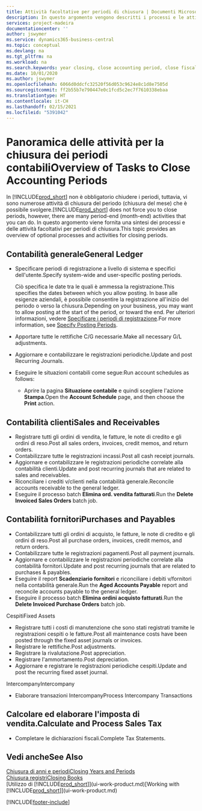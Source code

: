 ```yaml
---
title: Attività facoltative per periodi di chiusura | Documenti Microsoft
description: In questo argomento vengono descritti i processi e le attività facoltativi per la chiusura dei periodi contabili in Business Central.
services: project-madeira
documentationcenter: ''
author: jswymer
ms.service: dynamics365-business-central
ms.topic: conceptual
ms.devlang: na
ms.tgt_pltfrm: na
ms.workload: na
ms.search.keywords: year closing, close accounting period, close fiscal year, aging, creditor payments, vendor payments
ms.date: 10/01/2020
ms.author: jswymer
ms.openlocfilehash: 6066d0ddcfc32520f56d053c9624e8c1d8e7505d
ms.sourcegitcommit: ff2b55b7e790447e0c1fcd5c2ec7f7610338ebaa
ms.translationtype: HT
ms.contentlocale: it-CH
ms.lasthandoff: 02/15/2021
ms.locfileid: "5391042"
---
```

# <a name="overview-of-tasks-to-close-accounting-periods"></a><span data-ttu-id="35cf0-103">Panoramica delle attività per la chiusura dei periodi contabili</span><span class="sxs-lookup"><span data-stu-id="35cf0-103">Overview of Tasks to Close Accounting Periods</span></span>
<span data-ttu-id="35cf0-104">In [!INCLUDE[prod_short](includes/prod_short.md)] non è obbligatorio chiudere i periodi, tuttavia, vi sono numerose attività di chiusura del periodo (chiusura del mese) che è possibile svolgere.</span><span class="sxs-lookup"><span data-stu-id="35cf0-104">[!INCLUDE[prod_short](includes/prod_short.md)] does not force you to close periods, however, there are many period-end (month-end) activities that you can do.</span></span> <span data-ttu-id="35cf0-105">In questo argomento viene fornita una sintesi dei processi e delle attività facoltativi per periodi di chiusura.</span><span class="sxs-lookup"><span data-stu-id="35cf0-105">This topic provides an overview of optional processes and activities for closing periods.</span></span>  

## <a name="general-ledger"></a><span data-ttu-id="35cf0-106">Contabilità generale</span><span class="sxs-lookup"><span data-stu-id="35cf0-106">General Ledger</span></span>
* <span data-ttu-id="35cf0-107">Specificare periodi di registrazione a livello di sistema e specifici dell'utente.</span><span class="sxs-lookup"><span data-stu-id="35cf0-107">Specify system-wide and user-specific posting periods.</span></span>  

    <span data-ttu-id="35cf0-108">Ciò specifica le date tra le quali è ammessa la registrazione.</span><span class="sxs-lookup"><span data-stu-id="35cf0-108">This specifies the dates between which you allow posting.</span></span> <span data-ttu-id="35cf0-109">In base alle esigenze aziendali, è possibile consentire la registrazione all'inizio del periodo o verso la chiusura.</span><span class="sxs-lookup"><span data-stu-id="35cf0-109">Depending on your business, you may want to allow posting at the start of the period, or toward the end.</span></span> <span data-ttu-id="35cf0-110">Per ulteriori informazioni, vedere [Specificare i periodi di registrazione](finance-how-specify-posting-periods.md).</span><span class="sxs-lookup"><span data-stu-id="35cf0-110">For more information, see [Specify Posting Periods](finance-how-specify-posting-periods.md).</span></span>  
* <span data-ttu-id="35cf0-111">Apportare tutte le rettifiche C/G necessarie.</span><span class="sxs-lookup"><span data-stu-id="35cf0-111">Make all necessary G/L adjustments.</span></span>  
* <span data-ttu-id="35cf0-112">Aggiornare e contabilizzare le registrazioni periodiche.</span><span class="sxs-lookup"><span data-stu-id="35cf0-112">Update and post Recurring Journals.</span></span>  
  <!--* Process Consolidations-->
* <span data-ttu-id="35cf0-113">Eseguire le situazioni contabili come segue:</span><span class="sxs-lookup"><span data-stu-id="35cf0-113">Run account schedules as follows:</span></span>  
  * <span data-ttu-id="35cf0-114">Aprire la pagina **Situazione contabile** e quindi scegliere l'azione **Stampa**.</span><span class="sxs-lookup"><span data-stu-id="35cf0-114">Open the **Account Schedule** page, and then choose the **Print** action.</span></span>  

## <a name="sales-and-receivables"></a><span data-ttu-id="35cf0-115">Contabilità clienti</span><span class="sxs-lookup"><span data-stu-id="35cf0-115">Sales and Receivables</span></span>
* <span data-ttu-id="35cf0-116">Registrare tutti gli ordini di vendita, le fatture, le note di credito e gli ordini di reso.</span><span class="sxs-lookup"><span data-stu-id="35cf0-116">Post all sales orders, invoices, credit memos, and return orders.</span></span>  
* <span data-ttu-id="35cf0-117">Contabilizzare tutte le registrazioni incassi.</span><span class="sxs-lookup"><span data-stu-id="35cf0-117">Post all cash receipt journals.</span></span>  
* <span data-ttu-id="35cf0-118">Aggiornare e contabilizzare le registrazioni periodiche correlate alla contabilità clienti.</span><span class="sxs-lookup"><span data-stu-id="35cf0-118">Update and post recurring journals that are related to sales and receivables.</span></span>  
* <span data-ttu-id="35cf0-119">Riconciliare i crediti v/clienti nella contabilità generale.</span><span class="sxs-lookup"><span data-stu-id="35cf0-119">Reconcile accounts receivable to the general ledger.</span></span>  
* <span data-ttu-id="35cf0-120">Eseguire il processo batch **Elimina ord. vendita fatturati**.</span><span class="sxs-lookup"><span data-stu-id="35cf0-120">Run the **Delete Invoiced Sales Orders** batch job.</span></span>  

## <a name="purchases-and-payables"></a><span data-ttu-id="35cf0-121">Contabilità fornitori</span><span class="sxs-lookup"><span data-stu-id="35cf0-121">Purchases and Payables</span></span>
* <span data-ttu-id="35cf0-122">Contabilizzare tutti gli ordini di acquisto, le fatture, le note di credito e gli ordini di reso.</span><span class="sxs-lookup"><span data-stu-id="35cf0-122">Post all purchase orders, invoices, credit memos, and return orders.</span></span>  
* <span data-ttu-id="35cf0-123">Contabilizzare tutte le registrazioni pagamenti.</span><span class="sxs-lookup"><span data-stu-id="35cf0-123">Post all payment journals.</span></span>  
* <span data-ttu-id="35cf0-124">Aggiornare e contabilizzare le registrazioni periodiche correlate alla contabilità fornitori.</span><span class="sxs-lookup"><span data-stu-id="35cf0-124">Update and post recurring journals that are related to purchases & payables.</span></span>  
* <span data-ttu-id="35cf0-125">Eseguire il report **Scadenziario fornitori** e riconciliare i debiti v/fornitori nella contabilità generale.</span><span class="sxs-lookup"><span data-stu-id="35cf0-125">Run the **Aged Accounts Payable** report and reconcile accounts payable to the general ledger.</span></span>  
* <span data-ttu-id="35cf0-126">Eseguire il processo batch **Elimina ordini acquisto fatturati**.</span><span class="sxs-lookup"><span data-stu-id="35cf0-126">Run the **Delete Invoiced Purchase Orders** batch job.</span></span>  

<span data-ttu-id="35cf0-127">Cespiti</span><span class="sxs-lookup"><span data-stu-id="35cf0-127">Fixed Assets</span></span>
* <span data-ttu-id="35cf0-128">Registrare tutti i costi di manutenzione che sono stati registrati tramite le registrazioni cespiti o le fatture.</span><span class="sxs-lookup"><span data-stu-id="35cf0-128">Post all maintenance costs have been posted through the fixed asset journals or invoices.</span></span>
* <span data-ttu-id="35cf0-129">Registrare le rettifiche.</span><span class="sxs-lookup"><span data-stu-id="35cf0-129">Post adjustments.</span></span>
* <span data-ttu-id="35cf0-130">Registrare la rivalutazione.</span><span class="sxs-lookup"><span data-stu-id="35cf0-130">Post appreciation.</span></span>
* <span data-ttu-id="35cf0-131">Registrare l'ammortamento.</span><span class="sxs-lookup"><span data-stu-id="35cf0-131">Post depreciation.</span></span>
* <span data-ttu-id="35cf0-132">Aggiornare e registrare le registrazioni periodiche cespiti.</span><span class="sxs-lookup"><span data-stu-id="35cf0-132">Update and post the recurring fixed asset journal.</span></span>

<span data-ttu-id="35cf0-133">Intercompany</span><span class="sxs-lookup"><span data-stu-id="35cf0-133">Intercompany</span></span>
* <span data-ttu-id="35cf0-134">Elaborare transazioni Intercompany</span><span class="sxs-lookup"><span data-stu-id="35cf0-134">Process Intercompany Transactions</span></span>

## <a name="calculate-and-process-sales-tax"></a><span data-ttu-id="35cf0-135">Calcolare ed elaborare l'imposta di vendita.</span><span class="sxs-lookup"><span data-stu-id="35cf0-135">Calculate and Process Sales Tax</span></span>
* <span data-ttu-id="35cf0-136">Completare le dichiarazioni fiscali.</span><span class="sxs-lookup"><span data-stu-id="35cf0-136">Complete Tax Statements.</span></span>  

## <a name="see-also"></a><span data-ttu-id="35cf0-137">Vedi anche</span><span class="sxs-lookup"><span data-stu-id="35cf0-137">See Also</span></span>
[<span data-ttu-id="35cf0-138">Chiusura di anni e periodi</span><span class="sxs-lookup"><span data-stu-id="35cf0-138">Closing Years and Periods</span></span>](year-close-years-periods.md)  
[<span data-ttu-id="35cf0-139">Chiusura registri</span><span class="sxs-lookup"><span data-stu-id="35cf0-139">Closing Books</span></span>](year-close-books.md)  
<span data-ttu-id="35cf0-140">[Utilizzo di [!INCLUDE[prod_short](includes/prod_short.md)]](ui-work-product.md)</span><span class="sxs-lookup"><span data-stu-id="35cf0-140">[Working with [!INCLUDE[prod_short](includes/prod_short.md)]](ui-work-product.md)</span></span>


[!INCLUDE[footer-include](includes/footer-banner.md)]